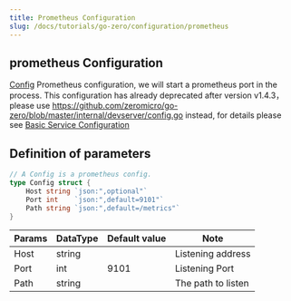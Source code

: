 ```yaml
---
title: Prometheus Configuration
slug: /docs/tutorials/go-zero/configuration/prometheus
---
```


## prometheus Configuration

[Config](https://github.com/zeromicro/go-zero/blob/master/core/prometheus/config.go) Prometheus configuration, we will start a prometheus port in the process.
This configuration has already deprecated after version v1.4.3，please use https://github.com/zeromicro/go-zero/blob/master/internal/devserver/config.go instead, for details please see <a href="/docs/tutorials/go-zero/configuration/service" target="_blank">Basic Service Configuration</a>
## Definition of parameters

```go
// A Config is a prometheus config.
type Config struct {
    Host string `json:",optional"`
    Port int    `json:",default=9101"`
    Path string `json:",default=/metrics"`
}

```

| Params | DataType | Default value | Note               |
| ------ | -------- | ------------- | ------------------ |
| Host   | string   |               | Listening address  |
| Port   | int      | 9101          | Listening Port     |
| Path   | string   |               | The path to listen |

